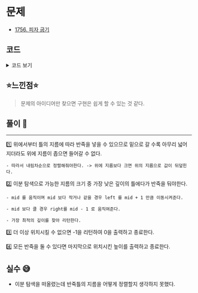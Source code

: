 # 문제
- [1756. 피자 굽기](https://www.acmicpc.net/problem/1756)

## 코드

<details><summary> 코드 보기 </summary>

``` java
import java.io.BufferedReader;
import java.io.IOException;
import java.io.InputStreamReader;
import java.util.StringTokenizer;

public class Q1756 {
    static int d, n, depth[], bread[];
    public static void main(String[] args) throws IOException {
        init();
        solution();
    }

    private static void solution() {
        int left = 1, right = d, ans = 987654321;
        for (int i = 1; i <= n; i++) {
            right = binSearch(left, right, bread[i]);
            if(right == -1) {
                System.out.println(0);
                return;
            }
            else ans = Math.min(ans, right);
            right -= 1;
        }
        System.out.println(ans);
    }

    private static int binSearch(int left, int right, int num) {
        int ret = -1;
        while(left <= right){
            int mid = (left + right)/ 2;
            if(num > depth[mid]) right = mid - 1;
            else {
                left = mid + 1;
                ret = mid;
            }
        }
        return ret;
    }

    private static void init() throws IOException {
        BufferedReader br = new BufferedReader(new InputStreamReader(System.in));
        StringTokenizer st = new StringTokenizer(br.readLine());
        d = stoi(st.nextToken());
        n = stoi(st.nextToken());
        depth = new int[d + 1];
        bread = new int[n + 1];
        st = new StringTokenizer(br.readLine());
        for (int i = 1; i <= d; i++) {
            depth[i] = stoi(st.nextToken());
            if(i != 1 && depth[i-1] < depth[i])
                depth[i] = depth[i-1];
        }
        st = new StringTokenizer(br.readLine());
        for (int i = 1; i <= n; i++) bread[i] = stoi(st.nextToken());
    }

    private static int stoi(String str) {
        return Integer.parseInt(str);
    }
}
```
</details>

## ⭐️느낀점⭐️
> 문제의 아이디어만 찾으면 구현은 쉽게 할 수 있는 것 같다.

## 풀이 📣
<hr/>

1️⃣ 위에서부터 틀의 지름에 따라 반죽을 넣을 수 있으므로 밑으로 갈 수록 아무리 넓어지더라도 위에 지름이 좁으면 들어갈 수 없다.

    - 따라서 내림차순으로 정렬해줘야한다. -> 위에 지름보다 크면 위의 지름으로 값이 뒤덮힌다.


2️⃣ 이분 탐색으로 가능한 지름의 크기 중 가장 낮은 깊이의 틀에다가 반죽을 둬야한다.

    - mid 를 움직이며 mid 보다 작거나 같을 경우 left 를 mid + 1 만큼 이동시켜준다.

    - mid 보다 클 경우 right를 mid - 1 로 움직여준다.

    - 가장 최적의 깊이를 찾아 리턴한다.


3️⃣ 더 이상 위치시킬 수 없으면 -1을 리턴하여 0을 출력하고 종료한다. 

    
4️⃣ 모든 반죽을 둘 수 있다면 마지막으로 위치시킨 높이를 출력하고 종료한다.

## 실수 😅
- 이분 탐색을 떠올렸는데 반죽틀의 지름을 어떻게 정렬할지 생각하지 못했다.